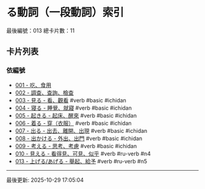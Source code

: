 # る動詞（一段動詞）索引

最後編號：013
總卡片數：11

## 卡片列表

### 依編號
- [001 - 吃、食用](001_taberu.md) 
- [002 - 調查、查詢、檢查](002_shiraberu.md) 
- [003 - 見る - 看、觀看](003_miru.md) #verb #basic #ichidan
- [004 - 寝る - 睡覺、就寢](004_neru.md) #verb #basic #ichidan
- [005 - 起きる - 起床、醒來](005_okiru.md) #verb #basic #ichidan
- [006 - 着る - 穿（衣服）](006_kiru.md) #verb #basic #ichidan
- [007 - 出る - 出去、離開、出現](007_deru.md) #verb #basic #ichidan
- [008 - 出かける - 外出、出門](008_dekakeru.md) #verb #basic #ichidan
- [009 - 考える - 思考、考慮](009_kangaeru.md) #verb #basic #ichidan
- [010 - 見える - 看得見、可見、似乎](010_mieru.md) #verb #ru-verb #n4
- [013 - 上げる/あげる - 舉起、給予](013_ageru.md) #verb #ru-verb #n5

---
最後更新: 2025-10-29 17:05:04
